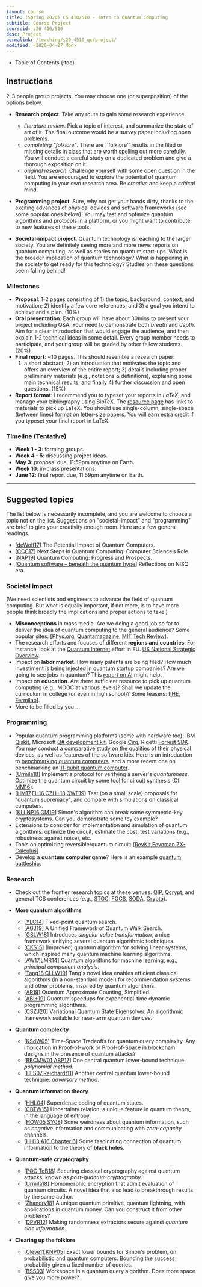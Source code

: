 ```yaml
---
layout: course
title: (Spring 2020) CS 410/510 - Intro to Quantum Computing
subtitle: Course Project
courseid: s20 410/510
desc: Project
permalink: /teaching/s20_4510_qc/project/
modified: <2020-04-27 Mon>
---
```


* Table of Contents
{:toc}

## Instructions

2-3 people group projects. You may choose one (or superposition) of
the options below. 
* **Research project**. Take any route to gain some research
  experience.
  *  _literature review_. Pick a topic of interest, and summarize the
state of art of it. The final outcome would be a _survey_ paper
including open problems.
  *  _completing "folklore"_. There are ``folklore'' results in the
   filed or missing details in class that are worth spelling out more
   carefully. You will conduct a careful study on a dedicated problem
   and give a thorough exposition on it.
  *  _original research_. Challenge yourself with some open question
   in the field. You are encouraged to explore the potential of
   quantum computing in your own research area. Be _creative_ and keep
   a _critical_ mind.

*  **Programming project**. Sure, why not get your hands dirty, thanks
   to the exciting advances of physical devices and software
   frameworks (see some popular ones below). You may test and optimize
   quantum algorithms and protocols in a platform, or you might want
   to contribute to new features of these tools.
   
*  **Societal-impact project**. Quantum technology is reaching to the
 larger society. You are definitely seeing more and more news reports
 on quantum computing, as well as stories on quantum start-ups. What
 is the broader implication of quantum technology?  What is happening
 in the society to get ready for this technology?  Studies on these
 questions seem falling behind!

### Milestones
*  **Proposal**: 1-2 pages consisting of 1) the topic, background,
   context, and motivation; 2) identify a few core references; and 3)
   a goal you intend to achieve and a plan. (10%)
*  **Oral presentation**: Each group will have about 30mins to present
   your project including Q&A. Your need to demonstrate both _breath_
   and _depth_. Aim for a clear introduction that would engage the
   audience, and then explain 1-2 technical ideas in some
   detail. Every group member needs to participate, and your group
   will be graded by other fellow students. (20%)
*  **Final report**: ~10 pages. This should resemble a research paper:
   1) a short abstract; 2) an introduction that motivates the topic
   and offers an overview of the entire report; 3) details including
   proper preliminary materials (e.g., notations & definitions),
   explaining some main technical results; and finally 4) further
   discussion and open questions. (15%)
*  **Report format**: I recommend you to typeset your reports in
   _LaTeX_, and manage your bibliography using BibTeX. The [resource
   page]({{base}}/teaching/s20_4510_qc/resource/) has links to
   materials to pick up LaTeX. You should use single-column,
   single-space (between lines) format on letter-size papers. You
   will earn extra credit if you typeset your final report in LaTeX. 

### Timeline (Tentative)
*  **Week 1 - 3**: forming groups.
*  **Week 4 - 5**: discussing project ideas.
*  **May 3**: proposal due, 11:59pm anytime on Earth. 
*  **Week 10**: in-class presentations. 
*  **June 12**: final report due, 11:59pm anytime on Earth. 

------ 

## Suggested topics 

The list below is necessarily incomplete, and you are welcome to
choose a topic not on the list. Suggestions on "societal-impact" and
"programming" are brief to give your creativity enough room. Here are
a few general readings.

* [[deWolf17](https://arxiv.org/1712.05380)] The Potential Impact of Quantum Computers.
* [[CCC17](https://cra.org/ccc/wp-content/uploads/sites/2/2018/11/Next-Steps-in-Quantum-Computing.pdf)]
Next Steps in Quantum Computing: Computer Science’s Role.
* [[NAP19](https://www.nap.edu/catalog/25196/quantum-computing-progress-and-prospects)] Quantum Computing: Progress and Prospects. 
* [[Quantum software – beneath the quantum hype](https://www.factbasedinsight.com/quantum-software-beneath-the-quantum-hype/#zp-ID-139100-2488567-SQFNRLQ9)] Reflections on NISQ era.

### Societal impact
(We need scientists and engineers to advance the field of quantum
  computing. But what is equally important, if not more, is to have
  more people think broadly the implications and proper actions to
  take.)
  
* **Misconceptions** in mass media.  Are we doing a good job so far to
  deliver the idea of quantum computing to the general audience? Some
  popular sites: [[Phys.org](https://m.phys.org/),
  [Quantamagazine](https://www.quantamagazine.org/tag/quantum-computing/),
  [MIT Tech
  Review](https://www.technologyreview.com/topic/computing/quantum-computing/)]. 
* The research efforts and focuses of different **regions and
  countries**. For instance, look at the [Quantum Internet](http://quantum-internet.team/) effort in EU. [US National Strategic Overview](https://www.whitehouse.gov/wp-content/uploads/2018/09/National-Strategic-Overview-for-Quantum-Information-Science.pdf).
* Impact on **labor market**. How many patents are being filed? How
  much investiment is being injected in quantum startup companies?
  Are we going to see jobs in quantum? This [report on
  AI](https://web.stanford.edu/~mww/webb_jmp.pdf) might help.
* Impact on **education**. Are there sufficient resource to pick up
  quantum computing (e.g., MOOC at various levels)? Shall we update
  the curriculum in college (or even in high school)? Some teasers:
  [[IHE](https://www.insidehighered.com/digital-learning/blogs/online-trending-now/quantum-leap-future-education), [Fermilab](https://arxiv.org/pdf/2004.07206.pdf)].
* More to be filled by you ...


### Programming 

* Popular quantum programming platforms (some with hardware too): IBM
  [Qiskit](https://qiskit.org/), Microsoft [Q# development
  kit](https://www.microsoft.com/en-us/quantum/development-kit),
  Google [Cirq](https://cirq.readthedocs.io/en/stable/index.html),
  Rigetti [Forrest SDK](http://docs.rigetti.com/en/stable/). You may
  conduct a comparative study on the qualities of their physical
  devices, as well as features of the software kits. Here is an
  introduction to [benchmarking quantum
  computers](https://qiskit.org/textbook/ch-quantum-hardware/randomized-benchmarking.html), and a more recent one on benchmarking an [11-qubit quantum computer](https://www.nature.com/articles/s41467-019-13534-2).
*  [[Urmila18](https://arxiv.org/abs/1804.01082)] Implement a protocol
   for verifying a server's _quantumness_. Optimize the quantum
   circuit by some tool for circuit synthesis
   (Cf. [MM16](https://iopscience.iop.org/article/10.1088/2058-9565/1/1/015003/meta)).
*  [[HM17](https://arxiv.org/abs/1809.07442),[FH16](https://arxiv.org/abs/1602.07674),[CZH+18](https://arxiv.org/abs/1805.01450),[QWE19](https://arxiv.org/abs/1902.02359)]
   Test (on a small scale) proposals for "quantum supremacy", and
   compare with simulations on classical computers.
*  [[KLLNP16](https://arxiv.org/abs/1602.05973),[GM19](https://scirate.com/arxiv/1902.02332)]
   Simon's algorithm can break some symmetric-key cryptosystems. Can
   you demonstrate some toy example? 
*  Extensions to consider for implementation and simulation of quantum
   algorithms: optimize the circuit, estimate the cost, test
   variations (e.g., robustness against noise), etc.
*  Tools on optimizing reversible/quantum circuit:
   [[RevKit](https://msoeken.github.io/revkit.html),[Feynman](https://github.com/meamy/feynman),[ZX-Calculus](https://arxiv.org/abs/1902.03178)]
*  Develop a **quantum computer game**? Here is an example [quantum
   battleship](https://medium.com/@decodoku/quantum-battleships-the-first-multiplayer-game-for-a-quantum-computer-e4d600ccb3f3).

### Research 

*  Check out the frontier research topics at these venues:
[QIP](https://qipconference.org/),
[Qcrypt](http://2018.qcrypt.net/previous-next-conferences/), and
general TCS conferences (e.g., [STOC](http://acm-stoc.org/),
[FOCS](http://ieee-focs.org/),
[SODA](http://www.siam.org/meetings/archives.php#SODA),
[Crypto](http://www.iacr.org/meetings/crypto/)).

* **More quantum algorithms**
  * [[YLC14](https://arxiv.org/abs/1409.3305)] Fixed-point quantum search. 
  * [[AGJ19](https://arxiv.org/abs/1912.04233)] A Unified Framework of Quantum Walk Search.
  * [[GSLW18](https://arxiv.org/abs/1806.01838)] Introduces _singular
  value transformation_, a nice framework unifying several quantum
  algorithmic techniques.
  * [[CKS15](https://arxiv.org/abs/1511.02306)] (Improved) quantum
  algorithm for solving linear systems, which inspired many quantum
  machine learning algorithms.
  * [[AW17](https://arxiv.org/abs/1701.06806),[LMR14](https://arxiv.org/abs/1307.0401)]
  Quantum algorithms for machine learning, e.g., _principal component
  analysis_.
  * [[Tang18](https://arxiv.org/abs/1807.04271),[CLLW19](https://arxiv.org/abs/1901.03254)]
  Tang's novel idea enables efficient classical algorithms (in a
  non-standard model) for recommendation systems and other problems,
  inspired by quantum algorithms.
  * [[AR19](https://arxiv.org/abs/1908.10846)] Quantum Approximate Counting, Simplified.
  * [[ABI+19](https://arxiv.org/abs/1807.05209)] Quantum speedups for exponential-time dynamic programming
algorithms. 
  * [[CSZJ20](https://arxiv.org/abs/2004.01372)] Variational Quantum
    State Eigensolver. An algorithmic framework suitable for near-term quantum devices. 

* **Quantum complexity**

  * [[KSdW05](https://epubs.siam.org/doi/10.1137/05063235X)] Time‐Space
Tradeoffs for quantum query complexity. Any implication in
Proof-of-work or Proof-of-Space in blockchain designs in the presence
of quantum attacks?
  * [[BBCMW01](https://dl.acm.org/citation.cfm?doid=502090.502097),[ABP17](https://arxiv.org/abs/1711.07285)]
  One central quantum lower-bound technique: _polynomial method_.
  * [[HLS07](https://arxiv.org/abs/quant-ph/0611054),[Reichardt11](https://arxiv.org/abs/1005.1601)]
  Another central quantum lower-bound technique: _adversary method_. 
  
* **Quantum information theory**
  * [[HHL04](https://arxiv.org/abs/quant-ph/0307221)] Superdense
    coding of quantum states.
  * [[CBTW15](https://arxiv.org/abs/1511.04857)] Uncertainty relation,
a unique feature in quantum theory, in the language of entropy.
  * [[HOW05](http://arxiv.org/abs/quant-ph/0505062),[SY08](http://arxiv.org/abs/0807.4935)] Some weirdness about quantum information, such as _negative_ information and communicating with _zero-capacity_ channels.
  *  [[HH13](https://arxiv.org/abs/1301.4504),[A16 Chapter
   6](http://www.scottaaronson.com/barbados-2016.pdf)] Some
   fascinating connection of quantum information to the theory of
   **black holes**.

* **Quantum-safe cryptography**
  *  [[PQC](https://pqcrypto.org/),[ToB18](https://blog.trailofbits.com/2018/10/22/a-guide-to-post-quantum-cryptography/)]
   Securing classical cryptography against quantum attacks, known as
   _post-quantum cryptography_.
  *  [[Urmila18](https://arxiv.org/abs/1708.02130)] Homomorphic
   encryption that admit evaluation of quantum circuits. A novel idea
   that also lead to breakthrough results by the same author. 
  *  [[Zhandry18](https://eprint.iacr.org/2017/1080)] A unique quantum
   primitive, quantum lightning, with applications in quantum
   money. Can you construct it from other problems?
  *  [[DPVR12](https://epubs.siam.org/doi/10.1137/100813683)] Making
   randomness extractors secure against _quantum side information_.

* **Clearing up the folklore**
  *  [[Cleve11](https://cs.uwaterloo.ca/~cleve/courses/F11CS667/SimonClassicalLB.pdf),[KNP05](https://arxiv.org/abs/quant-ph/0501060)]
   Exact lower bounds for Simon's problem, on probabilistic and
   quantum computers. Bounding the success probability given a fixed
   number of queries.
  *  [[BSS03](https://www.computer.org/csdl/proceedings/ccc/2003/1879/00/18790179.pdf)]
   Workspace in a quantum query algorithm. Does more space give you
   more power?
